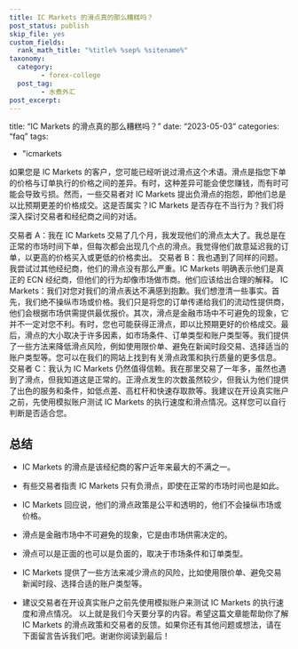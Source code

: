 ```yaml
---
title: IC Markets 的滑点真的那么糟糕吗？
post_status: publish
skip_file: yes
custom_fields:
  rank_math_title: "%title% %sep% %sitename%"
taxonomy:
  category:
        - forex-college
  post_tag:
        - 水煮外汇
post_excerpt: 
---
```

title: “IC Markets 的滑点真的那么糟糕吗？” date: “2023-05-03” categories: “faq” tags:

* "icmarkets

如果您是 IC Markets 的客户，您可能已经听说过滑点这个术语。滑点是指您下单的价格与订单执行的价格之间的差异。有时，这种差异可能会使您赚钱，而有时可能会导致亏损。然而，一些交易者对 IC Markets 提出负滑点的抱怨，即他们总是以比预期更差的价格成交。这是否属实？IC Markets 是否存在不当行为？我们将深入探讨交易者和经纪商之间的对话。

交易者 A：我在 IC Markets 交易了几个月，我发现他们的滑点太大了。我总是在正常的市场时间下单，但每次都会出现几个点的滑点。我觉得他们故意延迟我的订单，以更高的价格买入或更低的价格卖出。 交易者 B：我也遇到了同样的问题。我尝试过其他经纪商，他们的滑点没有那么严重。IC Markets 明确表示他们是真正的 ECN 经纪商，但他们的行为却像市场做市商。他们应该给出合理的解释。 IC Markets：我们对您对我们的滑点表达不满感到抱歉。我们想澄清一些事实。首先，我们绝不操纵市场或价格。我们只是将您的订单传递给我们的流动性提供商，他们会根据市场供需提供最优报价。其次，滑点是金融市场中不可避免的现象，它并不一定对您不利。有时，您也可能获得正滑点，即以比预期更好的价格成交。最后，滑点的大小取决于许多因素，如市场条件、订单类型和账户类型等。我们提供了一些方法来降低滑点风险，例如使用限价单、避免在新闻时段交易、选择适当的账户类型等。您可以在我们的网站上找到有关滑点政策和执行质量的更多信息。 交易者 C：我认为 IC Markets 仍然值得信赖。我在那里交易了一年多，虽然也遇到了滑点，但我知道这是正常的。正滑点发生的次数虽然较少，但我认为他们提供了出色的服务和条件，如低点差、高杠杆和快速存取款等。我建议在开设真实账户之前，先使用模拟账户测试 IC Markets 的执行速度和滑点情况。这样您可以自行判断是否适合您。

## 总结

* IC Markets 的滑点是该经纪商的客户近年来最大的不满之一。

* 有些交易者指责 IC Markets 只有负滑点，即使在正常的市场时间也是如此。

* IC Markets 回应说，他们的滑点政策是公平和透明的，他们不会操纵市场或价格。

* 滑点是金融市场中不可避免的现象，它是由市场供需决定的。

* 滑点可以是正面的也可以是负面的，取决于市场条件和订单类型。

* IC Markets 提供了一些方法来减少滑点的风险，比如使用限价单、避免交易新闻时段、选择合适的账户类型等。

* 建议交易者在开设真实账户之前先使用模拟账户来测试 IC Markets 的执行速度和滑点情况。 以上就是我们今天要分享的内容。希望这篇文章能帮助你了解 IC Markets 的滑点政策和交易者的反馈。如果你还有其他问题或想法，请在下面留言告诉我们吧。谢谢你阅读到最后！
